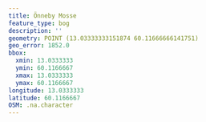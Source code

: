 ```yaml
---
title: Önneby Mosse
feature_type: bog
description: ''
geometry: POINT (13.03333333151874 60.11666666141751)
geo_error: 1852.0
bbox:
  xmin: 13.0333333
  ymin: 60.1166667
  xmax: 13.0333333
  ymax: 60.1166667
longitude: 13.0333333
latitude: 60.1166667
OSM: .na.character
---
```

